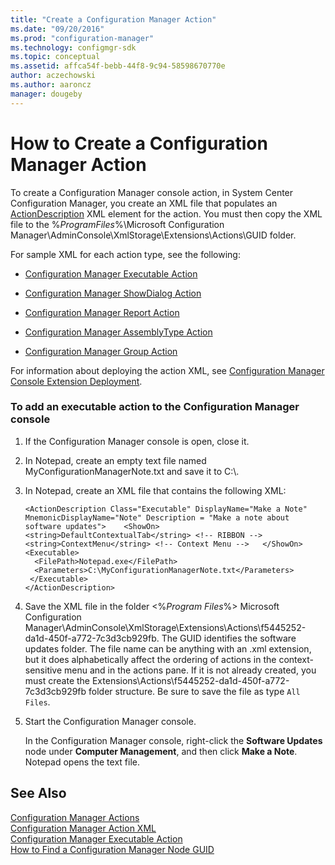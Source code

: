 ```yaml
---
title: "Create a Configuration Manager Action"
ms.date: "09/20/2016"
ms.prod: "configuration-manager"
ms.technology: configmgr-sdk
ms.topic: conceptual
ms.assetid: affca54f-bebb-44f8-9c94-58598670770e
author: aczechowski
ms.author: aaroncz
manager: dougeby
---
```

# How to Create a Configuration Manager Action
To create a Configuration Manager console action, in System Center Configuration Manager, you create an XML file that populates an [ActionDescription](https://msdn.microsoft.com/library/microsoft.configurationmanagement.adminconsole.schema.actiondescription.aspx) XML element for the action. You must then copy the XML file to the %*ProgramFiles*%\Microsoft Configuration Manager\AdminConsole\XmlStorage\Extensions\Actions\GUID folder.  

 For sample XML for each action type, see the following:  

-   [Configuration Manager Executable Action](../../../../develop/core/servers/console/executable-action.md)  

-   [Configuration Manager ShowDialog Action](../../../../develop/core/servers/console/showdialog-action.md)  

-   [Configuration Manager Report Action](../../../../develop/core/servers/console/report-action.md)  

-   [Configuration Manager AssemblyType Action](../../../../develop/core/servers/console/assemblytype-action.md)  

-   [Configuration Manager Group Action](../../../../develop/core/servers/console/group-action.md)  

 For information about deploying the action XML, see [Configuration Manager Console Extension Deployment](../../../../develop/core/servers/console/console-extension-deployment.md).  

### To add an executable action to the Configuration Manager console  

1.  If the Configuration Manager console is open, close it.  

2.  In Notepad, create an empty text file named MyConfigurationManagerNote.txt and save it to C:\\.  

3.  In Notepad, create an XML file that contains the following XML:  

    ```  
    <ActionDescription Class="Executable" DisplayName="Make a Note" MnemonicDisplayName="Note" Description = "Make a note about software updates">    <ShowOn>      <string>DefaultContextualTab</string> <!-- RIBBON -->     <string>ContextMenu</string> <!-- Context Menu -->   </ShowOn>       <Executable>  
      <FilePath>Notepad.exe</FilePath>  
      <Parameters>C:\MyConfigurationManagerNote.txt</Parameters>  
     </Executable>  
    </ActionDescription>  
    ```  

4.  Save the XML file in the folder \<%*Program Files*%> Microsoft Configuration Manager\AdminConsole\XmlStorage\Extensions\Actions\f5445252-da1d-450f-a772-7c3d3cb929fb. The GUID identifies the software updates folder. The file name can be anything with an .xml extension, but it does alphabetically affect the ordering of actions in the context-sensitive menu and in the actions pane. If it is not already created, you must create the Extensions\Actions\f5445252-da1d-450f-a772-7c3d3cb929fb folder structure. Be sure to save the file as type `All Files`.  

5.  Start the Configuration Manager console.  

     In the Configuration Manager console, right-click the **Software Updates** node under **Computer Management**, and then click **Make a Note**. Notepad opens the text file.  

## See Also  
 [Configuration Manager Actions](../../../../develop/core/servers/console/configuration-manager-actions.md)   
 [Configuration Manager Action XML](../../../../develop/core/servers/console/configuration-manager-action-xml.md)   
 [Configuration Manager Executable Action](../../../../develop/core/servers/console/executable-action.md)   
 [How to Find a Configuration Manager Node GUID](../../../../develop/core/servers/console/how-to-find-a-configuration-manager-console-node-guid.md)
